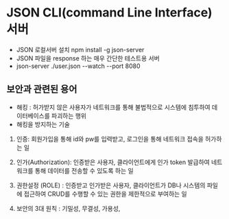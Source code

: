 # JSON CLI(command Line Interface) 서버

- JSON 로컬서버 설치 npm install -g json-server
- JSON 파일을 response 하는 매우 간단한 테스트용 서버
- json-server ./user.json --watch --port 8080

## 보안과 관련된 용어

- 해킹 : 허가받지 않은 사용자가 네트워크를 통해 불법적으로 시스템에 침투하여 데이터베이스를 파괴하는 행위
- 해킹을 방지하는 기술

1. 인증: 회원가입을 통해 id와 pw를 입력받고, 로그인을 통해 네트워크 접속을 허가하는 일

2. 인가(Authorization): 인증받은 사용자, 클라이언트에게 인가 token 발급하여 네트워크를 통해 데이터를 전송할 수 있도록 하는 일

3. 권한설정 (ROLE) : 인증받고 인가받은 사용자, 클라이언트가 DB나 시스템의 파일에 접근하여 CRUD를 수행할 수 있는 권한을 제한적으로 부여하는 일

4. 보안의 3대 원칙 : 기밀성, 무결성, 가용성,

